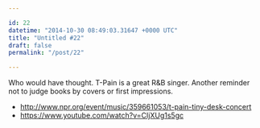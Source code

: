 ```yaml
---

id: 22
datetime: "2014-10-30 08:49:03.31647 +0000 UTC"
title: "Untitled #22"
draft: false
permalink: "/post/22"

---
```


Who would have thought. T-Pain is a great R&B singer. Another reminder not to judge books by covers or first impressions.

 - http://www.npr.org/event/music/359661053/t-pain-tiny-desk-concert
 - https://www.youtube.com/watch?v=CIjXUg1s5gc
